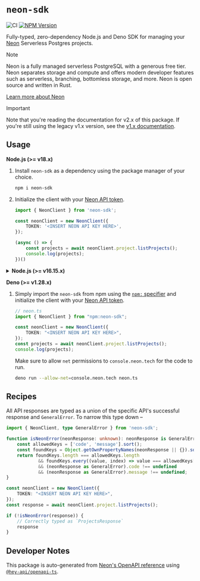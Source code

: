 # `neon-sdk`

![CI](https://github.com/paambaati/neon-js-sdk/actions/workflows/ci.yml/badge.svg)
[![NPM Version](https://img.shields.io/npm/v/neon-sdk.svg?logo=npm)](https://www.npmjs.com/package/neon-sdk)

Fully-typed, zero-dependency Node.js and Deno SDK for managing your [Neon](https://neon.tech/) Serverless Postgres projects.

> [!NOTE]
> Neon is a fully managed serverless PostgreSQL with a generous free tier. Neon separates storage and compute and offers modern developer features such as serverless, branching, bottomless storage, and more. Neon is open source and written in Rust.
> 
> [Learn more about Neon](https://neon.tech/docs/introduction/about)

> [!IMPORTANT]
> Note that you're reading the documentation for v2.x of this package. If you're still using the legacy v1.x version, see the [v1.x documentation](https://github.com/paambaati/neon-js-sdk/blob/v1.22.1/README.md#usage).

## Usage

**Node.js (>= v18.x)**

1. Install `neon-sdk` as a dependency using the package manager of your choice.

    ```bash
    npm i neon-sdk
    ```

2. Initialize the client with your [Neon API token](https://neon.tech/docs/manage/api-keys#manage-api-keys-with-the-neon-api).

    ```typescript
    import { NeonClient } from 'neon-sdk';

    const neonClient = new NeonClient({
        TOKEN: '<INSERT NEON API KEY HERE>',
    });

    (async () => {
        const projects = await neonClient.project.listProjects();
        console.log(projects);
    })()
    ```

<details><summary><strong>Node.js (>= v16.15.x)</strong></summary>

You can use the same steps to use this package if you're on Node.js v16.15.x or above, with one minor change; when running your code, you will need to pass the `--experimental-fetch` flag to `node`.

For example –

```
node --experimental-fetch app.js
```
</details>

**Deno (>= v1.28.x)**

1. Simply import the `neon-sdk` from npm using the [`npm:` specifier](https://deno.land/manual@v1.30.3/node/npm_specifiers) and initialize the client with your [Neon API token](https://neon.tech/docs/manage/api-keys#manage-api-keys-with-the-neon-api).

    ```typescript
    // neon.ts
    import { NeonClient } from "npm:neon-sdk";

    const neonClient = new NeonClient({
        TOKEN: "<INSERT NEON API KEY HERE>",
    });
    const projects = await neonClient.project.listProjects();
    console.log(projects);
    ```

    Make sure to allow `net` permissions to `console.neon.tech` for the code to run.

    ```bash
    deno run --allow-net=console.neon.tech neon.ts
    ```

## Recipes

All API responses are typed as a union of the specific API's successful response and `GeneralError`. To narrow this type down –

```typescript
import { NeonClient, type GeneralError } from 'neon-sdk';

function isNeonError(neonResponse: unknown): neonResponse is GeneralError {
    const allowedKeys = ['code', 'message'].sort();
    const foundKeys = Object.getOwnPropertyNames(neonResponse || {}).sort();
    return foundKeys.length === allowedKeys.length
            && foundKeys.every((value, index) => value === allowedKeys[index])
            && (neonResponse as GeneralError).code !== undefined
            && (neonResponse as GeneralError).message !== undefined;
}

const neonClient = new NeonClient({
    TOKEN: "<INSERT NEON API KEY HERE>",
});
const response = await neonClient.project.listProjects();

if (!isNeonError(response)) {
    // Correctly typed as `ProjectsResponse`
    response
}
```
## Developer Notes

This package is auto-generated from [Neon's OpenAPI reference](https://neon.tech/api-reference/v2/) using [`@hey-api/openapi-ts`](https://github.com/hey-api/openapi-ts).
